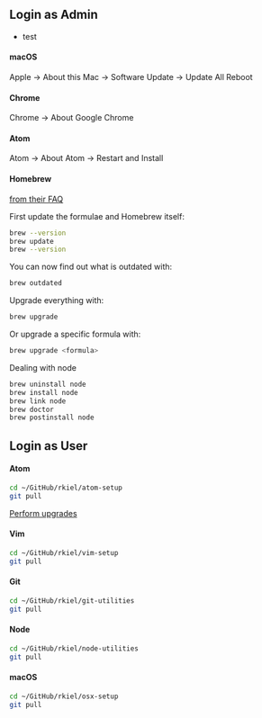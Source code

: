 ## Login as Admin
* test

#### macOS

Apple -> About this Mac -> Software Update -> Update All
Reboot

#### Chrome

Chrome -> About Google Chrome

#### Atom

Atom -> About Atom -> Restart and Install

#### Homebrew

[from their FAQ](https://docs.brew.sh/FAQ.html)

First update the formulae and Homebrew itself:

```bash
brew --version
brew update
brew --version
```

You can now find out what is outdated with:

```bash
brew outdated
```

Upgrade everything with:

```bash
brew upgrade
```

Or upgrade a specific formula with:

```bash
brew upgrade <formula>
```

Dealing with node

```bash
brew uninstall node
brew install node
brew link node
brew doctor
brew postinstall node
```


## Login as User

#### Atom

```bash
cd ~/GitHub/rkiel/atom-setup
git pull
```

[Perform upgrades](https://github.com/rkiel/atom-setup)

#### Vim

```bash
cd ~/GitHub/rkiel/vim-setup
git pull
```

#### Git

```bash
cd ~/GitHub/rkiel/git-utilities
git pull
```

#### Node

```bash
cd ~/GitHub/rkiel/node-utilities
git pull
```

#### macOS

```bash
cd ~/GitHub/rkiel/osx-setup
git pull
```


